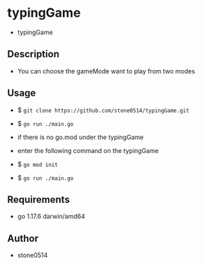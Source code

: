 # typingGame

* typingGame

## Description

* You can choose the gameMode want to play from two modes

## Usage

* $ `git clone https://github.com/stone0514/typingGame.git`
* $ `go run ./main.go`

* if there is no go.mod under the typingGame
* enter the following command on the typingGame
* $ `go mod init`
* $ `go run ./main.go`

## Requirements

* go 1.17.6 darwin/amd64

## Author

* stone0514
